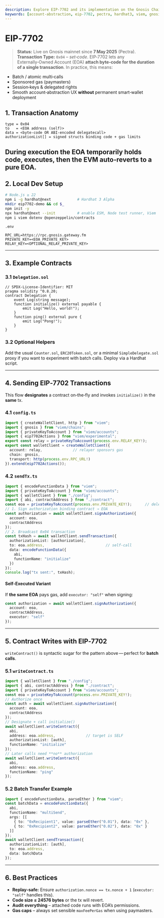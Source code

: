 ```yaml
---
description: Explore EIP-7702 and its implementation on the Gnosis Chain, enabling temporary smart-contract capabilities for EOAs to enhance transaction flexibility and user experience.
keywords: [account-abstraction, eip-7702, pectra, hardhat3, viem, gnosis]
---
```



# EIP‑7702
> **Status:** Live on Gnosis mainnet since **7 May 2025** (Pectra).  
> **Transaction Type:** `0x04` – *set‑code*.
EIP‑7702 lets any Externally‑Owned Account (EOA) **attach byte‑code for the duration of a single transaction**. In practice, this means:
* Batch / atomic multi‑calls  
* Sponsored gas (paymasters)  
* Session‑keys & delegated rights  
* Smooth account‑abstraction UX **without** permanent smart‑wallet deployment
## 1. Transaction Anatomy
```
type = 0x04
to   = <EOA address (self)>
data = <byte‑code OR ABI‑encoded delegatecall>
authorizationList[] = signed structs binding code + gas limits
```
During execution the EOA temporarily holds code, executes, then the EVM **auto‑reverts to a pure EOA**.
---
## 2.  Local Dev Setup
```bash
# Node.js ≥ 22
npm i -g hardhat@next            # Hardhat 3 Alpha
mkdir eip7702-demo && cd $_
npm init -y
npx hardhat@next --init          # enable ESM, Node test runner, Viem
npm i viem dotenv @openzeppelin/contracts
```
`.env`
```env
RPC_URL=https://rpc.gnosis.gateway.fm
PRIVATE_KEY=<EOA_PRIVATE_KEY>
RELAY_KEY=<OPTIONAL_RELAY_PRIVATE_KEY>
```
---
## 3.  Example Contracts
### 3.1 `Delegation.sol`
```solidity
// SPDX‑License‑Identifier: MIT
pragma solidity ^0.8.20;
contract Delegation {
    event Log(string message);
    function initialize() external payable {
        emit Log("Hello, world!");
    }
    function ping() external pure {
        emit Log("Pong!");
    }
}
```
### 3.2 Optional Helpers

Add the usual `Counter.sol`, `ERC20Token.sol`, or a minimal `SimpleDelegate.sol` proxy if you want to experiment with batch calls.
Deploy via a Hardhat script.

---
## 4.  Sending EIP‑7702 Transactions
This flow **designates** a contract on‑the‑fly and invokes `initialize()` in the **same** tx.
### 4.1  `config.ts`
```ts
import { createWalletClient, http } from "viem";
import { gnosis } from "viem/chains";
import { privateKeyToAccount } from "viem/accounts";
import { eip7702Actions } from "viem/experimental";
export const relay = privateKeyToAccount(process.env.RELAY_KEY!);
export const walletClient = createWalletClient({
  account: relay,              // relayer sponsors gas
  chain: gnosis,
  transport: http(process.env.RPC_URL!)
}).extend(eip7702Actions());
```
### 4.2  `sendTx.ts`
```ts
import { encodeFunctionData } from "viem";
import { privateKeyToAccount } from "viem/accounts";
import { walletClient } from "./config";
import { abi, contractAddress } from "./contract";
const eoa = privateKeyToAccount(process.env.PRIVATE_KEY!);      // delegator
// 1. Sign authorization binding contract → EOA
const authorization = await walletClient.signAuthorization({
  account: eoa,
  contractAddress
});
// 2. Broadcast 0x04 transaction
const txHash = await walletClient.sendTransaction({
  authorizationList: [authorization],
  to: eoa.address,                            // self-call
  data: encodeFunctionData({
    abi,
    functionName: "initialize"
  })
});
console.log("tx sent:", txHash);
```
#### Self‑Executed Variant
If **the same EOA** pays gas, add `executor: "self"` when signing:
```ts
const authorization = await walletClient.signAuthorization({
  account: eoa,
  contractAddress,
  executor: "self"
});
```
---
## 5.  Contract Writes with EIP‑7702
`writeContract()` is syntactic sugar for the pattern above — perfect for **batch calls**.
### 5.1  `writeContract.ts`
```ts
import { walletClient } from "./config";
import { abi, contractAddress } from "./contract";
import { privateKeyToAccount } from "viem/accounts";
const eoa = privateKeyToAccount(process.env.PRIVATE_KEY!);
// Authorize once
const auth = await walletClient.signAuthorization({
  account: eoa,
  contractAddress
});
// Designate + call initialize()
await walletClient.writeContract({
  abi,
  address: eoa.address,              // target is SELF
  authorizationList: [auth],
  functionName: "initialize"
});
// Later calls need **no** authorization
await walletClient.writeContract({
  abi,
  address: eoa.address,
  functionName: "ping"
});
```
### 5.2  Batch Transfer Example
```ts
import { encodeFunctionData, parseEther } from "viem";
const batchData = encodeFunctionData({
  abi,
  functionName: "multiSend",
  args: [[
    { to: "0xRecipient1", value: parseEther("0.01"), data: "0x" },
    { to: "0xRecipient2", value: parseEther("0.02"), data: "0x" }
  ]]
});
await walletClient.sendTransaction({
  authorizationList: [auth],
  to: eoa.address,
  data: batchData
});
```
---
## 6.  Best Practices
* **Replay‑safe:** Ensure `authorization.nonce == tx.nonce + 1` (`executor: "self"` handles this).  
* **Code size ≤ 24576 bytes** or the tx will revert.  
* **Audit everything** – attached code runs with EOA’s permissions.  
* **Gas caps** – always set sensible `maxFeePerGas` when using paymasters.  
